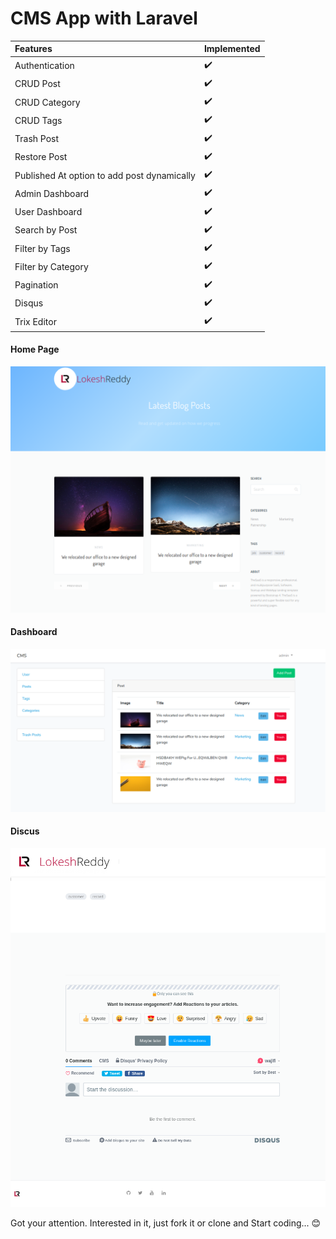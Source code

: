 # CMS App with Laravel

| Features                                    | Implemented        |
| :------------------------------------------ | :----------------- |
| Authentication                              | :heavy_check_mark: |
| CRUD Post                                   | :heavy_check_mark: |
| CRUD Category                               | :heavy_check_mark: |
| CRUD Tags                                   | :heavy_check_mark: |
| Trash Post                                  | :heavy_check_mark: |
| Restore Post                                | :heavy_check_mark: |
| Published At option to add post dynamically | :heavy_check_mark: |
| Admin Dashboard                             | :heavy_check_mark: |
| User Dashboard                              | :heavy_check_mark: |
| Search by Post                              | :heavy_check_mark: |
| Filter by Tags                              | :heavy_check_mark: |
| Filter by Category                          | :heavy_check_mark: |
| Pagination                                  | :heavy_check_mark: |
| Disqus                                      | :heavy_check_mark: |
| Trix Editor                                 | :heavy_check_mark: |

#### Home Page

![home](home.png)

#### Dashboard

![dashboard](dashboard.png)

#### Discus

![discus](discus.png)

Got your attention. Interested in it, just fork it or clone and Start coding... :blush:

